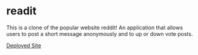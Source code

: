 # readit

This is a clone of the popular website reddit!
An application that allows users to post a short message anonymously and to up or down vote posts.

[Deployed Site](https://dickinsonmark.github.io/reddit-clone/)

